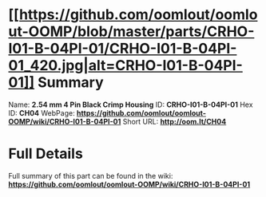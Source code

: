 
[[https://github.com/oomlout/oomlout-OOMP/blob/master/parts/CRHO-I01-B-04PI-01/CRHO-I01-B-04PI-01_420.jpg|alt=CRHO-I01-B-04PI-01]] 
Summary
=================

Name: __2.54 mm 4 Pin Black Crimp Housing__
ID: __CRHO-I01-B-04PI-01__
Hex ID: __CH04__
WebPage: __https://github.com/oomlout/oomlout-OOMP/wiki/CRHO-I01-B-04PI-01__
Short URL: __http://oom.lt/CH04__

Full Details
==========================
Full summary of this part can be found in the wiki:   
__https://github.com/oomlout/oomlout-OOMP/wiki/CRHO-I01-B-04PI-01__   


